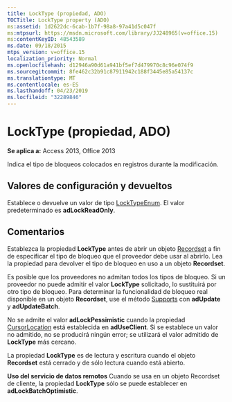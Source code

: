 ```yaml
---
title: LockType (propiedad, ADO)
TOCTitle: LockType property (ADO)
ms:assetid: 1d2622dc-6cab-1b7f-98a8-97a41d5c047f
ms:mtpsurl: https://msdn.microsoft.com/library/JJ248965(v=office.15)
ms:contentKeyID: 48543589
ms.date: 09/18/2015
mtps_version: v=office.15
localization_priority: Normal
ms.openlocfilehash: d12946a90d61a941bf5ef7d479970c8c96e074f9
ms.sourcegitcommit: 8fe462c32b91c87911942c188f3445e85a54137c
ms.translationtype: MT
ms.contentlocale: es-ES
ms.lasthandoff: 04/23/2019
ms.locfileid: "32289846"
---
```

# <a name="locktype-property-ado"></a>LockType (propiedad, ADO)


**Se aplica a:** Access 2013, Office 2013

Indica el tipo de bloqueos colocados en registros durante la modificación.

## <a name="settings-and-return-values"></a>Valores de configuración y devueltos

Establece o devuelve un valor de tipo [LockTypeEnum](locktypeenum.md). El valor predeterminado es **adLockReadOnly**.

## <a name="remarks"></a>Comentarios

Establezca la propiedad **LockType** antes de abrir un objeto [Recordset](recordset-object-ado.md) a fin de especificar el tipo de bloqueo que el proveedor debe usar al abrirlo. Lea la propiedad para devolver el tipo de bloqueo en uso a un objeto **Recordset**.

Es posible que los proveedores no admitan todos los tipos de bloqueo. Si un proveedor no puede admitir el valor **LockType** solicitado, lo sustituirá por otro tipo de bloqueo. Para determinar la funcionalidad de bloqueo real disponible en un objeto **Recordset**, use el método [Supports](supports-method-ado.md) con **adUpdate** y **adUpdateBatch**.

No se admite el valor **adLockPessimistic** cuando la propiedad [CursorLocation](cursorlocation-property-ado.md) está establecida en **adUseClient**. Si se establece un valor no admitido, no se producirá ningún error; se utilizará el valor admitido de **LockType** más cercano.

La propiedad **LockType** es de lectura y escritura cuando el objeto **Recordset** está cerrado y de sólo lectura cuando está abierto.

**Uso del servicio de datos remotos** Cuando se usa en un objeto Recordset de cliente, la propiedad **LockType** sólo se puede establecer en **adLockBatchOptimistic**.

